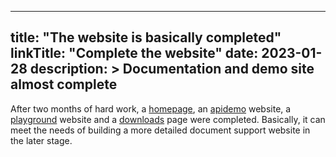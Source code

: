 
---
title: "The website is basically completed"
linkTitle: "Complete the website"
date: 2023-01-28
description: >
  Documentation and demo site almost complete
---

After two months of hard work, a [homepage](/), an [apidemo](https://apidemo.lockval.com/) website, a [playground](https://playground.lockval.com/) website and a [downloads](https://downloads.lockval.com/) page were completed. Basically, it can meet the needs of building a more detailed document support website in the later stage.